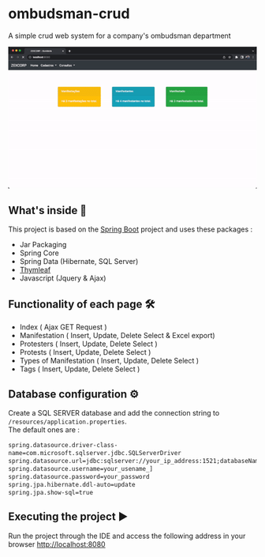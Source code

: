 # ombudsman-crud

A simple crud web system for a company's ombudsman department

![](/src/doc/web-system.gif)

## What's inside 🤔
This project is based on the [Spring Boot](http://projects.spring.io/spring-boot/) project and uses these packages :
- Jar Packaging
- Spring Core
- Spring Data (Hibernate, SQL Server)
- [Thymleaf](https://thymeleaf.org)
- Javascript (Jquery & Ajax)

## Functionality of each page 🛠️
- Index ( Ajax GET Request )
- Manifestation ( Insert, Update, Delete Select & Excel export) 
- Protesters ( Insert, Update, Delete Select )
- Protests ( Insert, Update, Delete Select )
- Types of Manifestation ( Insert, Update, Delete Select )
- Tags ( Insert, Update, Delete Select )


## Database configuration ⚙️
Create a SQL SERVER database and add the connection string to `/resources/application.properties`.  
The default ones are :

```properties
spring.datasource.driver-class-name=com.microsoft.sqlserver.jdbc.SQLServerDriver
spring.datasource.url=jdbc:sqlserver://your_ip_address:1521;databaseName=YOUR_DATABASE_NAME
spring.datasource.username=your_usename_]
spring.datasource.password=your_password
spring.jpa.hibernate.ddl-auto=update
spring.jpa.show-sql=true
```

## Executing the project ▶️
Run the project through the IDE and access the following address in your browser [http://localhost:8080](http://localhost:8080)
